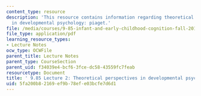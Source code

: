 ```yaml
---
content_type: resource
description: 'This resource contains information regarding theoretical perspectives
  in developmental psychology: piaget.'
file: /media/courses/9-85-infant-and-early-childhood-cognition-fall-2012/5fa200b82169ef9b78efe03bcfe7d6d1_MIT9_85F12_lec2_piaget.pdf
file_type: application/pdf
learning_resource_types:
- Lecture Notes
ocw_type: OCWFile
parent_title: Lecture Notes
parent_type: CourseSection
parent_uid: f34039e4-bcf6-3fce-dc58-43559fc7feab
resourcetype: Document
title: ' 9.85 Lecture 2: Theoretical perspectives in developmental psychology: Piaget'
uid: 5fa200b8-2169-ef9b-78ef-e03bcfe7d6d1
---
```

